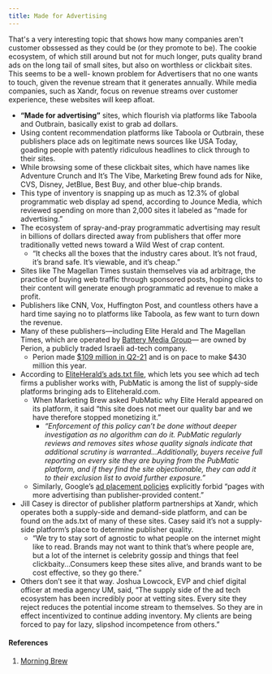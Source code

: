 ```yaml
---
title: Made for Advertising
---
```


That's a very interesting topic that shows how many companies aren't customer obssessed as they could be (or they promote to be). The cookie ecosystem, of which still around but not for much longer, puts quality brand ads on the long tail of small sites, but also on worthless or clickbait sites. This seems to be a well- known problem for Advertisers that no one wants to touch, given the revenue stream that it generates annually. While media companies, such as Xandr, focus on revenue streams over customer experience, these websites will keep afloat.

- **“Made for advertising”** sites, which flourish via platforms like Taboola and Outbrain, basically exist to grab ad dollars.
- Using content recommendation platforms like Taboola or Outbrain, these publishers place ads on legitimate news sources like USA Today, goading people with patently ridiculous headlines to click through to their sites.
- While browsing some of these clickbait sites, which have names like Adventure Crunch and It’s The Vibe, Marketing Brew found ads for Nike, CVS, Disney, JetBlue, Best Buy, and other blue-chip brands.
- This type of inventory is snapping up as much as 12.3% of global programmatic web display ad spend, according to Jounce Media, which reviewed spending on more than 2,000 sites it labeled as “made for advertising.”
- The ecosystem of spray-and-pray programmatic advertising may result in billions of dollars directed away from publishers that offer more traditionally vetted news toward a Wild West of crap content.
	- “It checks all the boxes that the industry cares about. It’s not fraud, it’s brand safe. It’s viewable, and it’s cheap.”
- Sites like The Magellan Times sustain themselves via ad arbitrage, the practice of buying web traffic through sponsored posts, hoping clicks to their content will generate enough programmatic ad revenue to make a profit.
- Publishers like CNN, Vox, Huffington Post, and countless others have a hard time saying no to platforms like Taboola, as few want to turn down the revenue.
- Many of these publishers—including Elite Herald and The Magellan Times, which are operated by [Battery Media Group](https://www.batterymediagroup.com)— are owned by Perion, a publicly traded Israeli ad-tech company.
	- Perion made [$109 million in Q2-21](https://wp-cdn.perion.com/wp-content/uploads/2021/08/03105145/PERI_Q2_2021-final.pdf) and is on pace to make $430 million this year.
- According to [EliteHerald’s ads.txt file](https://eliteherald.com/ads.txt), which lets you see which ad tech firms a publisher works with, PubMatic is among the list of supply-side platforms bringing ads to Eliteherald.com.
	- When Marketing Brew asked PubMatic why Elite Herald appeared on its platform, it said “this site does not meet our quality bar and we have therefore stopped monetizing it.”
		- *“Enforcement of this policy can’t be done without deeper investigation as no algorithm can do it. PubMatic regularly reviews and removes sites whose quality signals indicate that additional scrutiny is warranted...Additionally, buyers receive full reporting on every site they are buying from the PubMatic platform, and if they find the site objectionable, they can add it to their exclusion list to avoid further exposure.”*
	- Similarly, Google’s [ad placement policies](https://support.google.com/adsense/answer/1346295?hl=en) explicitly forbid “pages with more advertising than publisher-provided content.”
- Jill Casey is director of publisher platform partnerships at Xandr, which operates both a supply-side and demand-side platform, and can be found on the ads.txt of many of these sites. Casey said it’s not a supply-side platform’s place to determine publisher quality.
	- “We try to stay sort of agnostic to what people on the internet might like to read. Brands may not want to think that’s where people are, but a lot of the internet is celebrity gossip and things that feel clickbaity...Consumers keep these sites alive, and brands want to be cost effective, so they go there.”
- Others don’t see it that way. Joshua Lowcock, EVP and chief digital officer at media agency UM, said, “The supply side of the ad tech ecosystem has been incredibly poor at vetting sites. Every site they reject reduces the potential income stream to themselves. So they are in effect incentivized to continue adding inventory. My clients are being forced to pay for lazy, slipshod incompetence from others.”


#### References
1. [Morning Brew](https://www.morningbrew.com/marketing/stories/2021/09/08/brands-still-playing-ball-clickbait-ad-sites-advertisings-roach-will-survive-bomb)